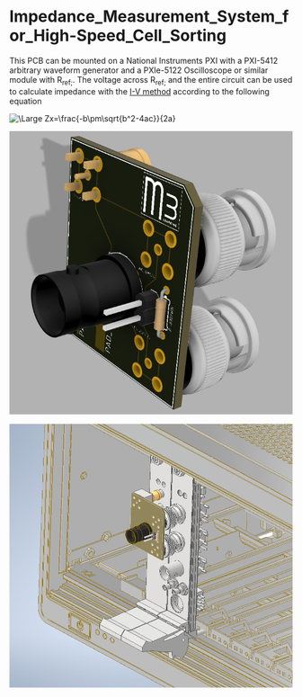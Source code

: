 # Impedance_Measurement_System_for_High-Speed_Cell_Sorting

This PCB can be mounted on a National Instruments PXI with a PXI-5412 arbitrary waveform generator and a PXIe-5122 Oscilloscope or similar module with R<sub>ref;</sub>. The voltage across R<sub>ref;</sub> and the entire circuit can be used to calculate impedance with the [I-V method][1] according to the following equation

 
![\Large Zx=\frac{-b\pm\sqrt{b^2-4ac}}{2a}](https://latex.codecogs.com/svg.latex?\Large&space;Z_{x}=\frac{V_{A2}}{I}=\frac{V_{A2}}{V_{A1}-V_{A2}}R_{ref})

![](https://github.com/m3-learning/Impedance_Measurement_System_for_High-Speed_Cell_Sorting/blob/main/renders/impedance_pcb.PNG)

![](https://github.com/m3-learning/Impedance_Measurement_System_for_High-Speed_Cell_Sorting/blob/main/renders/pxi_mounted_impedance.PNG)

[1]: https://assets.testequity.com/te1/Documents/pdf/impedance-measurement-handbook.pdf#page=23
